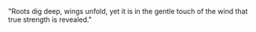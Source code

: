 "Roots dig deep, wings unfold, yet it is in the gentle touch of the wind that true strength is revealed."


